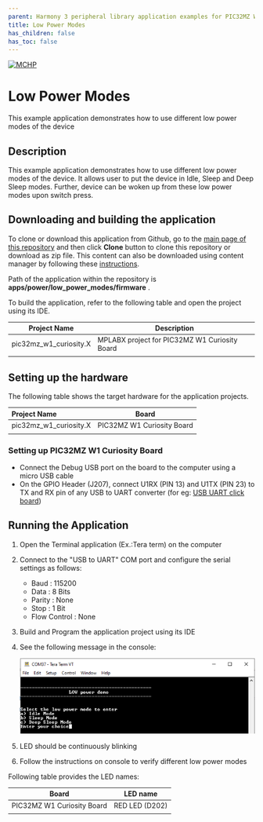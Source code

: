 ```yaml
---
parent: Harmony 3 peripheral library application examples for PIC32MZ W1 family
title: Low Power Modes
has_children: false
has_toc: false
---
```


[![MCHP](https://www.microchip.com/ResourcePackages/Microchip/assets/dist/images/logo.png)](https://www.microchip.com)

# Low Power Modes

This example application demonstrates how to use different low power modes of the device

## Description

This example application demonstrates how to use different low power modes of the device. It allows user to put the device in Idle, Sleep and Deep Sleep modes. Further, device can be woken up from these low power modes upon switch press.

## Downloading and building the application

To clone or download this application from Github, go to the [main page of this repository](https://github.com/Microchip-MPLAB-Harmony/csp_apps_pic32mz_w1) and then click **Clone** button to clone this repository or download as zip file.
This content can also be downloaded using content manager by following these [instructions](https://github.com/Microchip-MPLAB-Harmony/contentmanager/wiki).

Path of the application within the repository is **apps/power/low_power_modes/firmware** .

To build the application, refer to the following table and open the project using its IDE.

| Project Name      | Description                                    |
| ----------------- | ---------------------------------------------- |
| pic32mz_w1_curiosity.X | MPLABX project for PIC32MZ W1 Curiosity Board |
|||

## Setting up the hardware

The following table shows the target hardware for the application projects.

| Project Name| Board|
|:---------|:---------:|
| pic32mz_w1_curiosity.X | PIC32MZ W1 Curiosity Board |
|||

### Setting up PIC32MZ W1 Curiosity Board

- Connect the Debug USB port on the board to the computer using a micro USB cable
- On the GPIO Header (J207), connect U1RX (PIN 13) and U1TX (PIN 23) to TX and RX pin of any USB to UART converter (for eg: [USB UART click board](https://www.mikroe.com/usb-uart-click))

## Running the Application

1. Open the Terminal application (Ex.:Tera term) on the computer
2. Connect to the "USB to UART" COM port and configure the serial settings as follows:
    - Baud : 115200
    - Data : 8 Bits
    - Parity : None
    - Stop : 1 Bit
    - Flow Control : None
3. Build and Program the application project using its IDE
4. See the following message in the console:

    ![output](images/console1.png)

5. LED should be continuously blinking
6. Follow the instructions on console to verify different low power modes

Following table provides the LED names:

| Board | LED name |
| ----- | -------- |
| PIC32MZ W1 Curiosity Board | RED LED (D202) |
|||